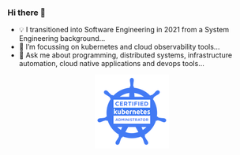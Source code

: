 ### Hi there 👋

<!--
**slashpai/slashpai** is a ✨ _special_ ✨ repository because its `README.md` (this file) appears on your GitHub profile.

Here are some ideas to get you started:

-->

- 💡 I transitioned into Software Engineering in 2021 from a System Engineering background...
- 🌱 I’m focussing on kubernetes and cloud observability tools...
- 💬 Ask me about programming, distributed systems, infrastructure automation, cloud native applications and devops tools...

<p align="center">
  <a href ="https://www.credly.com/badges/845e7527-5034-461e-9d93-4e6686c96101"><img alt="CKA" src="img/cka-certified-kubernetes-administrator.png"> </a>
</p>

